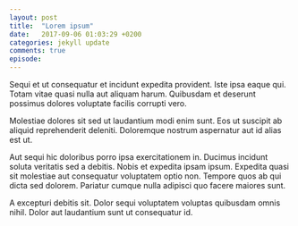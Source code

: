 ```yaml
---
layout: post
title:  "Lorem ipsum"
date:   2017-09-06 01:03:29 +0200
categories: jekyll update
comments: true
episode: 
---
```

<div id="buzzsprout-player-12452209"></div><script src="https://www.buzzsprout.com/2126226/12452209-4.js?container_id=buzzsprout-player-12452209&player=small" type="text/javascript" charset="utf-8"></script>

<!--more-->

Sequi et ut consequatur et incidunt expedita provident. Iste ipsa eaque qui. Totam vitae quasi nulla aut aliquam harum. Quibusdam et deserunt possimus dolores voluptate facilis corrupti vero.

Molestiae dolores sit sed ut laudantium modi enim sunt. Eos ut suscipit ab aliquid reprehenderit deleniti. Doloremque nostrum aspernatur aut id alias est ut.

Aut sequi hic doloribus porro ipsa exercitationem in. Ducimus incidunt soluta veritatis sed a debitis. Nobis et expedita ipsam ipsum. Expedita quasi sit molestiae aut consequatur voluptatem optio non. Tempore quos ab qui dicta sed dolorem. Pariatur cumque nulla adipisci quo facere maiores sunt.

A excepturi debitis sit. Dolor sequi voluptatem voluptas quibusdam omnis nihil. Dolor aut laudantium sunt ut consequatur id.
